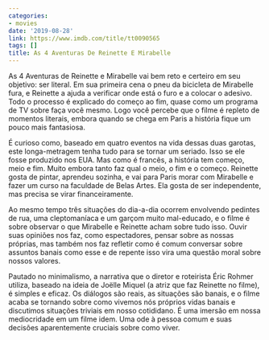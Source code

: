 ```yaml
---
categories:
- movies
date: '2019-08-28'
link: https://www.imdb.com/title/tt0090565
tags: []
title: As 4 Aventuras De Reinette E Mirabelle
---
```


As 4 Aventuras de Reinette e Mirabelle vai bem reto e certeiro em seu objetivo: ser literal. Em sua primeira cena o pneu da bicicleta de Mirabelle fura, e Reinette a ajuda a verificar onde está o furo e a colocar o adesivo. Todo o processo é explicado do começo ao fim, quase como um programa de TV sobre faça você mesmo. Logo você percebe que o filme é repleto de momentos literais, embora quando se chega em Paris a história fique um pouco mais fantasiosa.

É curioso como, baseado em quatro eventos na vida dessas duas garotas, este longa-metragem tenha tudo para se tornar um seriado. Isso se ele fosse produzido nos EUA. Mas como é francês, a história tem começo, meio e fim. Muito embora tanto faz qual o meio, o fim e o começo. Reinette gosta de pintar, aprendeu sozinha, e vai para Paris morar com Mirabelle e fazer um curso na faculdade de Belas Artes. Ela gosta de ser independente, mas precisa se virar financeiramente.

Ao mesmo tempo três situações do dia-a-dia ocorrem envolvendo pedintes de rua, uma cleptomaníaca e um garçom muito mal-educado, e o filme é sobre observar o que Mirabelle e Reinette acham sobre tudo isso. Ouvir suas opiniões nos faz, como espectadores, pensar sobre as nossas próprias, mas também nos faz refletir como é comum conversar sobre assuntos banais como esse e de repente isso vira uma questão moral sobre nossos valores.

Pautado no minimalismo, a narrativa que o diretor e roteirista Éric Rohmer utiliza, baseado na ideia de Joëlle Miquel (a atriz que faz Reinette no filme), é simples e eficaz. Os diálogos são reais, as situações são banais, e o filme acaba se tornando sobre como vivemos nós próprios vidas banais e discutimos situações triviais em nosso cotididano. É uma imersão em nossa mediocridade em um filme idem. Uma ode à pessoa comum e suas decisões aparentemente cruciais sobre como viver.